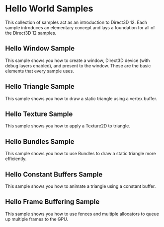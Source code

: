 # Hello World Samples
This collection of samples act as an introduction to Direct3D 12. Each sample introduces an elementary concept and lays a foundation for all of the Direct3D 12 samples.
## Hello Window Sample
This sample shows you how to create a window, Direct3D device (with debug layers enabled), and present to the window. These are the basic elements that every sample uses.
## Hello Triangle Sample
This sample shows you how to draw a static triangle using a vertex buffer.
## Hello Texture Sample
This sample shows you how to apply a Texture2D to triangle.
## Hello Bundles Sample
This sample shows you how to use Bundles to draw a static triangle more efficiently.
## Hello Constant Buffers Sample
This sample shows you how to animate a triangle using a constant buffer.
## Hello Frame Buffering Sample
This sample shows you how to use fences and multiple allocators to queue up multiple frames to the GPU.